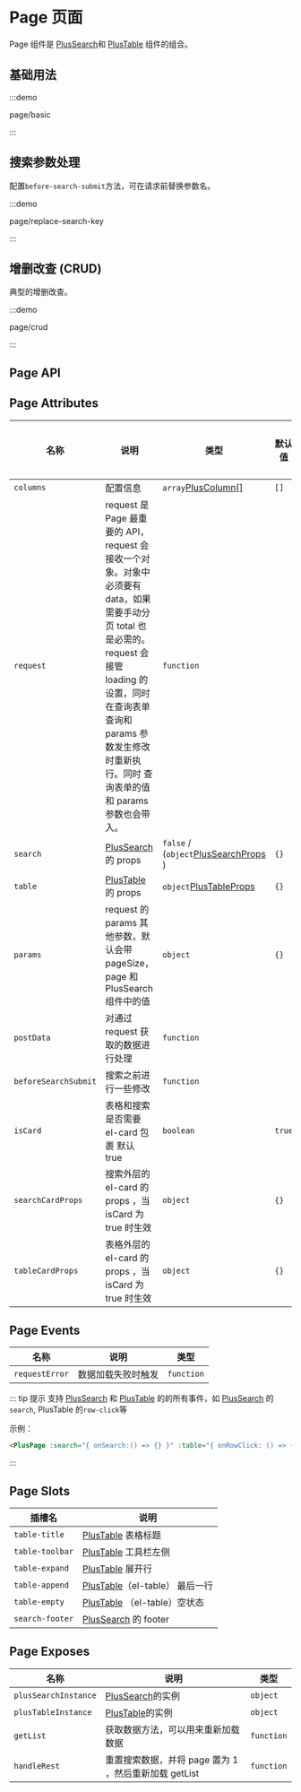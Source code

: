 # Page 页面

Page 组件是 [PlusSearch](/components/search.html)和 [PlusTable](/components/table.html) 组件的组合。

## 基础用法

:::demo

page/basic

:::

## 搜索参数处理

配置`before-search-submit`方法，可在请求前替换参数名。

:::demo

page/replace-search-key

:::

## 增删改查 (CRUD)

典型的增删改查。

:::demo

page/crud

:::

## Page API

## Page Attributes

| 名称                 | 说明                                                                                                                                                                                                                                       | 类型                                                                                                                           | 默认值 | 是否必须 |
| -------------------- | ------------------------------------------------------------------------------------------------------------------------------------------------------------------------------------------------------------------------------------------ | ------------------------------------------------------------------------------------------------------------------------------ | ------ | -------- |
| `columns`            | 配置信息                                                                                                                                                                                                                                   | `array`[PlusColumn[]](/components/config.html)                                                                                 | `[]`   | 是       |
| `request`            | request 是 Page 最重要的 API，request 会接收一个对象。对象中必须要有 data，如果需要手动分页 total 也是必需的。request 会接管 loading 的设置，同时在查询表单查询和 params 参数发生修改时重新执行。同时 查询表单的值和 params 参数也会带入。 | `function`<docs-tip content="(params:PageInfo & { [index: string]: any }) => Promise<{ data: any;total?: number}>"></docs-tip> |        | 是       |
| `search`             | [PlusSearch](/components/search.html) 的 props                                                                                                                                                                                             | `false` / (`object`[PlusSearchProps](/components/search.html#search-attributes) )                                              | `{}`   | 否       |
| `table`              | [PlusTable](/components/table.html) 的 props                                                                                                                                                                                               | `object`[PlusTableProps](/components/table.html#table-attributes)                                                              | `{}`   | 否       |
| `params`             | request 的 params 其他参数，默认会带 pageSize，page 和 PlusSearch 组件中的值                                                                                                                                                               | `object`                                                                                                                       | `{}`   | 否       |
| `postData`           | 对通过 request 获取的数据进行处理                                                                                                                                                                                                          | `function`<docs-tip content="<T = any>(data: T[]) => T[]"></docs-tip>                                                          |        | 否       |
| `beforeSearchSubmit` | 搜索之前进行一些修改                                                                                                                                                                                                                       | `function` <docs-tip content="<T = any>(params: T) => T"></docs-tip>                                                           |        | 否       |
| `isCard`             | 表格和搜索是否需要 el-card 包裹 默认 true                                                                                                                                                                                                  | `boolean`                                                                                                                      | `true` | 否       |
| `searchCardProps`    | 搜索外层的 el-card 的 props ，当 isCard 为 true 时生效                                                                                                                                                                                     | `object`                                                                                                                       | `{}`   | 否       |
| `tableCardProps`     | 表格外层的 el-card 的 props ，当 isCard 为 true 时生效                                                                                                                                                                                     | `object`                                                                                                                       | `{}`   |

## Page Events

| 名称           | 说明               | 类型                                                            |
| -------------- | ------------------ | --------------------------------------------------------------- |
| `requestError` | 数据加载失败时触发 | `function` <docs-tip content='(error: any) => void'></docs-tip> |

::: tip 提示
支持 [PlusSearch](/components/search.html) 和
[PlusTable](/components/table.html) 的的所有事件，如 [PlusSearch](/components/search.html) 的`search`, PlusTable 的`row-click`等

示例：

```html
<PlusPage :search="{ onSearch:() => {} }" :table="{ onRowClick: () => {} }" />
```

:::

## Page Slots

| 插槽名          | 说明                                                     |
| --------------- | -------------------------------------------------------- |
| `table-title`   | [PlusTable](/components/table.html) 表格标题             |
| `table-toolbar` | [PlusTable](/components/table.html) 工具栏左侧           |
| `table-expand`  | [PlusTable](/components/table.html) 展开行               |
| `table-append`  | [PlusTable](/components/table.html)（el-table） 最后一行 |
| `table-empty`   | [PlusTable](/components/table.html) （el-table）空状态   |
| `search-footer` | [PlusSearch](/components/search.html) 的 footer          |

## Page Exposes

| 名称                 | 说明                                                  | 类型                                                                                         |
| -------------------- | ----------------------------------------------------- | -------------------------------------------------------------------------------------------- |
| `plusSearchInstance` | [PlusSearch](/components/table.html)的实例            | `object` <docs-tip content="import('plus-pro-components')['PlusSearchInstance']"></docs-tip> |
| `plusTableInstance`  | [PlusTable](/components/table.html)的实例             | `object`<docs-tip content="import('plus-pro-components')['PlusTableInstance']"></docs-tip>   |
| `getList`            | 获取数据方法，可以用来重新加载数据                    | `function` <docs-tip content='() => void'></docs-tip>                                        |
| `handleRest`         | 重置搜索数据，并将 page 置为 1 ，然后重新加载 getList | `function` <docs-tip content='() => void'></docs-tip>                                        |
